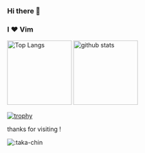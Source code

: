 ### Hi there 👋

### I :heart: Vim

<p align="left"> 
  <img alt="Top Langs" height="150px" src="https://github-readme-stats.vercel.app/api/top-langs/?username=taka-chin&layout=compact&show_icons=true&theme=onedark" />
  <img alt="github stats" height="150px" src="https://github-readme-stats.vercel.app/api?username=taka-chin&theme=onedark&show_icons=ture" />
</p>

[![trophy](https://github-profile-trophy.vercel.app/?username=taka-chin&theme=onedark&column=8)](https://github.com/ryo-ma/github-profile-trophy)

thanks for visiting !

![:taka-chin](https://count.getloli.com/get/@:ntaka-chin?theme=asoul)
<!--
**taka-chin/taka-chin** is a ✨ _special_ ✨ repository because its `README.md` (this file) appears on your GitHub profile.

Here are some ideas to get you started:

- 🔭 I’m currently working on ...
- 🌱 I’m currently learning ...
- 👯 I’m looking to collaborate on ...
- 🤔 I’m looking for help with ...
- 💬 Ask me about ...
- 📫 How to reach me: ...
- 😄 Pronouns: ...
- ⚡ Fun fact: ...
-->
